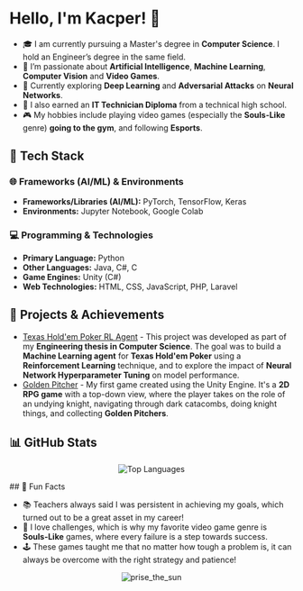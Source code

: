 # Hello, I'm Kacper! 👋

- 🎓 I am currently pursuing a Master's degree in **Computer Science**. I hold an Engineer’s degree in the same field.<br>
- 🧠 I’m passionate about **Artificial Intelligence**, **Machine Learning**, **Computer Vision** and **Video Games**.<br>
- 🌱 Currently exploring **Deep Learning** and **Adversarial Attacks** on **Neural Networks**.<br>
- 💼 I also earned an **IT Technician Diploma** from a technical high school.<br>
- 🎮 My hobbies include playing video games (especially the **Souls-Like** genre) **going to the gym**, and following **Esports**.<br>

## 🧰 Tech Stack

### 🌐 Frameworks (AI/ML) & Environments
- **Frameworks/Libraries (AI/ML):** PyTorch, TensorFlow, Keras
- **Environments:** Jupyter Notebook, Google Colab

### 💻 Programming & Technologies
- **Primary Language:** Python
- **Other Languages:** Java, C#, C
- **Game Engines:** Unity (C#)
- **Web Technologies:** HTML, CSS, JavaScript, PHP, Laravel

## 🚀 Projects & Achievements
- [Texas Hold'em Poker RL Agent](https://github.com/KacperM33/Texas-Holdem-Poker-RL-Agent) - This project was developed as part of my **Engineering thesis in Computer Science**. The goal was to build a **Machine Learning agent** for **Texas Hold'em Poker** using a **Reinforcement Learning** technique, and to explore the impact of **Neural Network Hyperparameter Tuning** on model performance.
- [Golden Pitcher](https://github.com/KacperM33/Golden-Pitcher) - My first game created using the Unity Engine. It's a **2D RPG game** with a top-down view, where the player takes on the role of an undying knight, navigating through dark catacombs, doing knight things, and collecting **Golden Pitchers**.

## 📊 GitHub Stats

<div align="center" width=100vw>
  
  ![Top Languages](https://github-readme-stats.vercel.app/api/top-langs/?username=KacperM33&langs_count=8&layout=compact&card_width=600&theme=tokyonight&hide=hlsl)
  
</div>
## 🎯 Fun Facts

- 📚 Teachers always said I was persistent in achieving my goals, which turned out to be a great asset in my career! 
- 🧩 I love challenges, which is why my favorite video game genre is **Souls-Like** games, where every failure is a step towards success.  
- 🕹️ These games taught me that no matter how tough a problem is, it can always be overcome with the right strategy and patience!

<div align="center">
  
  ![prise_the_sun](https://github.com/user-attachments/assets/a27c29e1-4560-4604-983b-124f49f200e3)
  
</div>

